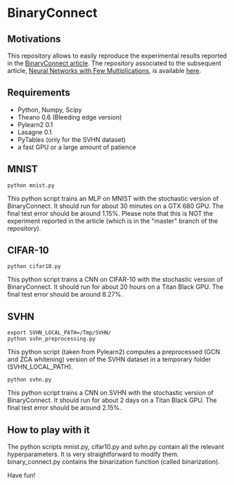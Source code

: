 # BinaryConnect

## Motivations

This repository allows to easily reproduce the experimental results reported in the 
[BinaryConnect article](http://arxiv.org/abs/1511.00363).
The repository associated to the subsequent article,
[Neural Networks with Few Multiplications](http://arxiv.org/abs/1510.03009),
is available [here](https://github.com/hantek/BinaryConnect).

## Requirements

* Python, Numpy, Scipy
* Theano 0.6 (Bleeding edge version)
* Pylearn2 0.1
* Lasagne 0.1
* PyTables (only for the SVHN dataset)
* a fast GPU or a large amount of patience

## MNIST

    python mnist.py
    
This python script trains an MLP on MNIST with the stochastic version of BinaryConnect.
It should run for about 30 minutes on a GTX 680 GPU.
The final test error should be around 1.15%.
Please note that this is NOT the experiment reported in the article (which is in the "master" branch of the repository).

## CIFAR-10

    python cifar10.py
    
This python script trains a CNN on CIFAR-10 with the stochastic version of BinaryConnect.
It should run for about 20 hours on a Titan Black GPU.
The final test error should be around 8.27%.

## SVHN

    export SVHN_LOCAL_PATH=/Tmp/SVHN/
    python svhn_preprocessing.py

This python script (taken from Pylearn2) computes a preprocessed (GCN and ZCA whitening) version of the SVHN dataset in a temporary folder (SVHN_LOCAL_PATH).

    python svhn.py
    
This python script trains a CNN on SVHN with the stochastic version of BinaryConnect.
It should run for about 2 days on a Titan Black GPU.
The final test error should be around 2.15%.

## How to play with it

The python scripts mnist.py, cifar10.py and svhn.py contain all the relevant hyperparameters.
It is very straightforward to modify them.
binary_connect.py contains the binarization function (called binarization).

Have fun!
